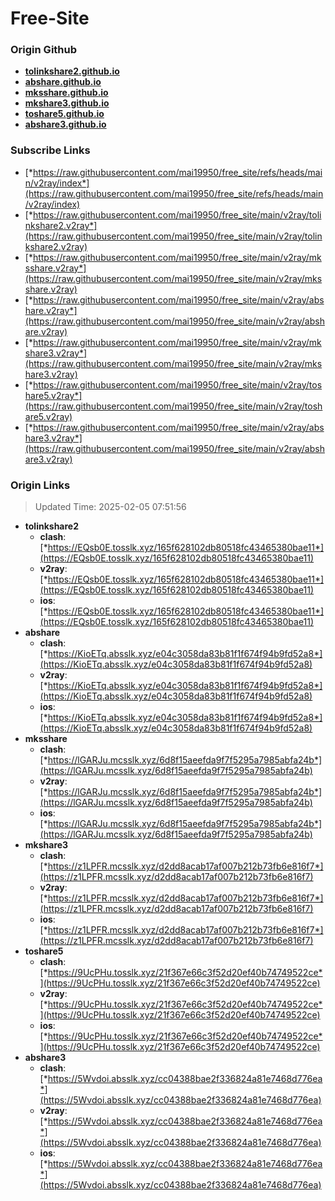 # Free-Site

### Origin Github

- [**tolinkshare2.github.io**](https://github.com/tolinkshare2/tolinkshare2.github.io)
- [**abshare.github.io**](https://github.com/abshare/abshare.github.io)
- [**mksshare.github.io**](https://github.com/mksshare/mksshare.github.io)
- [**mkshare3.github.io**](https://github.com/mkshare3/mkshare3.github.io)
- [**toshare5.github.io**](https://github.com/toshare5/toshare5.github.io)
- [**abshare3.github.io**](https://github.com/abshare3/abshare3.github.io)

### Subscribe Links

- [*https://raw.githubusercontent.com/mai19950/free_site/refs/heads/main/v2ray/index*](https://raw.githubusercontent.com/mai19950/free_site/refs/heads/main/v2ray/index)
- [*https://raw.githubusercontent.com/mai19950/free_site/main/v2ray/tolinkshare2.v2ray*](https://raw.githubusercontent.com/mai19950/free_site/main/v2ray/tolinkshare2.v2ray)
- [*https://raw.githubusercontent.com/mai19950/free_site/main/v2ray/mksshare.v2ray*](https://raw.githubusercontent.com/mai19950/free_site/main/v2ray/mksshare.v2ray)
- [*https://raw.githubusercontent.com/mai19950/free_site/main/v2ray/abshare.v2ray*](https://raw.githubusercontent.com/mai19950/free_site/main/v2ray/abshare.v2ray)
- [*https://raw.githubusercontent.com/mai19950/free_site/main/v2ray/mkshare3.v2ray*](https://raw.githubusercontent.com/mai19950/free_site/main/v2ray/mkshare3.v2ray)
- [*https://raw.githubusercontent.com/mai19950/free_site/main/v2ray/toshare5.v2ray*](https://raw.githubusercontent.com/mai19950/free_site/main/v2ray/toshare5.v2ray)
- [*https://raw.githubusercontent.com/mai19950/free_site/main/v2ray/abshare3.v2ray*](https://raw.githubusercontent.com/mai19950/free_site/main/v2ray/abshare3.v2ray)

### Origin Links

> Updated Time: 2025-02-05 07:51:56

- **tolinkshare2**
  - **clash**: [*https://EQsb0E.tosslk.xyz/165f628102db80518fc43465380bae11*](https://EQsb0E.tosslk.xyz/165f628102db80518fc43465380bae11)
  - **v2ray**: [*https://EQsb0E.tosslk.xyz/165f628102db80518fc43465380bae11*](https://EQsb0E.tosslk.xyz/165f628102db80518fc43465380bae11)
  - **ios**: [*https://EQsb0E.tosslk.xyz/165f628102db80518fc43465380bae11*](https://EQsb0E.tosslk.xyz/165f628102db80518fc43465380bae11)
- **abshare**
  - **clash**: [*https://KioETq.absslk.xyz/e04c3058da83b81f1f674f94b9fd52a8*](https://KioETq.absslk.xyz/e04c3058da83b81f1f674f94b9fd52a8)
  - **v2ray**: [*https://KioETq.absslk.xyz/e04c3058da83b81f1f674f94b9fd52a8*](https://KioETq.absslk.xyz/e04c3058da83b81f1f674f94b9fd52a8)
  - **ios**: [*https://KioETq.absslk.xyz/e04c3058da83b81f1f674f94b9fd52a8*](https://KioETq.absslk.xyz/e04c3058da83b81f1f674f94b9fd52a8)
- **mksshare**
  - **clash**: [*https://lGARJu.mcsslk.xyz/6d8f15aeefda9f7f5295a7985abfa24b*](https://lGARJu.mcsslk.xyz/6d8f15aeefda9f7f5295a7985abfa24b)
  - **v2ray**: [*https://lGARJu.mcsslk.xyz/6d8f15aeefda9f7f5295a7985abfa24b*](https://lGARJu.mcsslk.xyz/6d8f15aeefda9f7f5295a7985abfa24b)
  - **ios**: [*https://lGARJu.mcsslk.xyz/6d8f15aeefda9f7f5295a7985abfa24b*](https://lGARJu.mcsslk.xyz/6d8f15aeefda9f7f5295a7985abfa24b)
- **mkshare3**
  - **clash**: [*https://z1LPFR.mcsslk.xyz/d2dd8acab17af007b212b73fb6e816f7*](https://z1LPFR.mcsslk.xyz/d2dd8acab17af007b212b73fb6e816f7)
  - **v2ray**: [*https://z1LPFR.mcsslk.xyz/d2dd8acab17af007b212b73fb6e816f7*](https://z1LPFR.mcsslk.xyz/d2dd8acab17af007b212b73fb6e816f7)
  - **ios**: [*https://z1LPFR.mcsslk.xyz/d2dd8acab17af007b212b73fb6e816f7*](https://z1LPFR.mcsslk.xyz/d2dd8acab17af007b212b73fb6e816f7)
- **toshare5**
  - **clash**: [*https://9UcPHu.tosslk.xyz/21f367e66c3f52d20ef40b74749522ce*](https://9UcPHu.tosslk.xyz/21f367e66c3f52d20ef40b74749522ce)
  - **v2ray**: [*https://9UcPHu.tosslk.xyz/21f367e66c3f52d20ef40b74749522ce*](https://9UcPHu.tosslk.xyz/21f367e66c3f52d20ef40b74749522ce)
  - **ios**: [*https://9UcPHu.tosslk.xyz/21f367e66c3f52d20ef40b74749522ce*](https://9UcPHu.tosslk.xyz/21f367e66c3f52d20ef40b74749522ce)
- **abshare3**
  - **clash**: [*https://5Wvdoi.absslk.xyz/cc04388bae2f336824a81e7468d776ea*](https://5Wvdoi.absslk.xyz/cc04388bae2f336824a81e7468d776ea)
  - **v2ray**: [*https://5Wvdoi.absslk.xyz/cc04388bae2f336824a81e7468d776ea*](https://5Wvdoi.absslk.xyz/cc04388bae2f336824a81e7468d776ea)
  - **ios**: [*https://5Wvdoi.absslk.xyz/cc04388bae2f336824a81e7468d776ea*](https://5Wvdoi.absslk.xyz/cc04388bae2f336824a81e7468d776ea)
